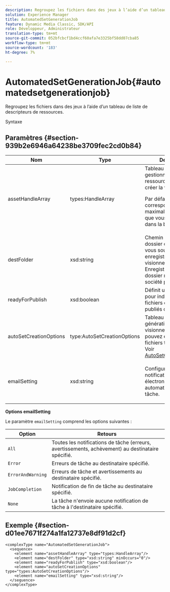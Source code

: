 ```yaml
---
description: Regroupez les fichiers dans des jeux à l’aide d’un tableau de liste de descripteurs de ressources.
solution: Experience Manager
title: AutomatedSetGenerationJob
feature: Dynamic Media Classic, SDK/API
role: Développeur, Administrateur
translation-type: tm+mt
source-git-commit: 052bfcbcf1bd4ccf60afa7e3325bf58dd07cba85
workflow-type: tm+mt
source-wordcount: '183'
ht-degree: 7%

---
```



# AutomatedSetGenerationJob{#automatedsetgenerationjob}

Regroupez les fichiers dans des jeux à l’aide d’un tableau de liste de descripteurs de ressources.

Syntaxe

## Paramètres {#section-939b2e6946a64238be3709fec2cd0b84}

<table id="table_0E031B2014B646BDA2A94D7E0B55DD5B"> 
 <thead> 
  <tr> 
   <th colname="col1" class="entry"> Nom </th> 
   <th colname="col2" class="entry"> Type </th> 
   <th colname="col3" class="entry"> Description </th> 
  </tr> 
 </thead>
 <tbody> 
  <tr> 
   <td colname="col1"> <span class="codeph"> <span class="varname"> assetHandleArray</span> </span> </td> 
   <td colname="col2"> <span class="codeph"> types:HandleArray</span> </td> 
   <td colname="col3">Tableau de gestionnaires de ressources utilisés pour créer la visionneuse. <p>Par défaut, 1 000 correspond au nombre maximal de ressources que vous pouvez avoir dans la baie. </p></td> 
  </tr> 
  <tr> 
   <td colname="col1"> <span class="codeph"> <span class="varname"> destFolder</span> </span> </td> 
   <td colname="col2"> <span class="codeph"> xsd:string</span> </td> 
   <td colname="col3"> Chemin d’accès au dossier dans lequel vous souhaitez enregistrer les visionneuses. Enregistre dans le dossier racine de société par défaut. </td> 
  </tr> 
  <tr> 
   <td colname="col1"> <span class="codeph"> <span class="varname"> readyForPublish</span> </span> </td> 
   <td colname="col2"> <span class="codeph"> xsd:boolean</span> </td> 
   <td colname="col3"> Définit un indicateur pour indiquer si les fichiers doivent être publiés ou non. </td> 
  </tr> 
  <tr> 
   <td colname="col1"> <span class="codeph"> <span class="varname"> autoSetCreationOptions</span> </span> </td> 
   <td colname="col2"> <span class="codeph"> type:AutoSetCreationOptions</span> </td> 
   <td colname="col3">Tableau de scripts de génération de visionneuses que vous pouvez exécuter sur les fichiers téléchargés. Voir <a href="../../types/c-data-types/r-auto-set-creation-options.md#reference-58b42b39e53345aeb87cd1adc864e7ff" format="dita" scope="local"> AutoSetCreationOptions</a></td> 
  </tr> 
  <tr> 
   <td colname="col1"> <span class="codeph"> <span class="varname"> emailSetting</span> </span> </td> 
   <td colname="col2"> <span class="codeph"> xsd:string</span> </td> 
   <td colname="col3"> <p>Configurez une notification électronique automatisée pour la tâche. </p> </td> 
  </tr> 
 </tbody> 
</table>

**Options emailSetting**

Le paramètre `emailSetting` comprend les options suivantes :

| Option | Retours |
|---|---|
| `All` | Toutes les notifications de tâche (erreurs, avertissements, achèvement) au destinataire spécifié. |
| `Error` | Erreurs de tâche au destinataire spécifié. |
| `ErrorAndWarning` | Erreurs de tâche et avertissements au destinataire spécifié. |
| `JobCompletion` | Notification de fin de tâche au destinataire spécifié. |
| `None` | La tâche n&#39;envoie aucune notification de tâche à l&#39;destinataire spécifié. |

## Exemple {#section-d01ee7671f274a1fa12737e8df91d2cf}

```
<complexType name="AutomatedSetGenerationJob">
  <sequence>
    <element name="assetHandleArray" type="types:HandleArray"/>
    <element name="destFolder" type="xsd:string" minOccurs="0"/>
    <element name="readyForPublish" type="xsd:boolean"/>
    <element name="autoSetCreationOptions" type="types:AutoSetCreationOptions"/>
    <element name="emailSetting" type="xsd:string"/>
  </sequence>
</complexType>
```

